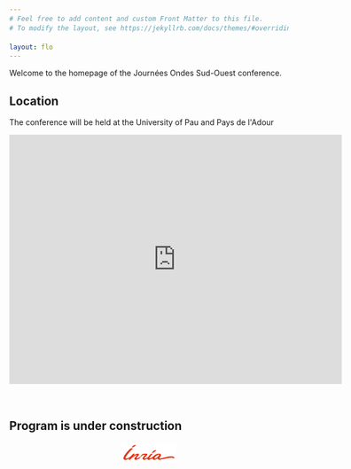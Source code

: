 ```yaml
---
# Feel free to add content and custom Front Matter to this file.
# To modify the layout, see https://jekyllrb.com/docs/themes/#overriding-theme-defaults

layout: flo
---
```


Welcome to the homepage of the Journées Ondes Sud-Ouest conference.

## **Location**

The conference will be held at the University of Pau and Pays de l'Adour

<p 	align="center">
<iframe src="https://www.google.com/maps/embed?pb=!1m18!1m12!1m3!1d1254.2802175609293!2d-0.36555988354490176!3d43.31396739198778!2m3!1f0!2f0!3f0!3m2!1i1024!2i768!4f13.1!3m3!1m2!1s0xd564999b8bc0bd5%3A0x259e0f24bc0663b8!2sUniversit%C3%A9%20de%20Pau%20et%20des%20Pays%20de%20l&#39;Adour!5e0!3m2!1sfr!2sfr!4v1737108416212!5m2!1sfr!2sfr" width="600" height="450" style="border:0;" allowfullscreen="" loading="lazy" referrerpolicy="no-referrer-when-downgrade"></iframe>
</p>

<br/>

## **Program is under construction**
<p align="center">
<img src="/images/logo-inria.png" alt="drawing" width="100"/>
</p>
